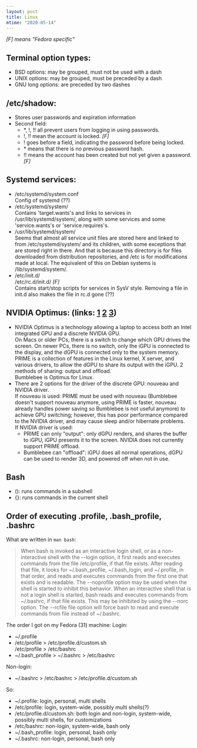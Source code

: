 ```yaml
---
layout: post
title: Linux
mtime: "2020-05-14"
---
```


_[F] means "Fedora specific"_

## Terminal option types:
- BSD options: may be grouped, must not be used with a dash
- UNIX options: may be grouped, must be preceded by a dash
- GNU long options: are preceded by two dashes

## /etc/shadow:
- Stores user passwords and expiration information
- Second field:
    - \*, !, !! all prevent users from logging in using passwords.
    - !, !! mean the account is locked. _[F]_
    - ! goes before a field, indicating the password before being locked.
    - \* means that there is no previous password hash.
    - !! means the account has been created but not yet given a password. _[F]_

## Systemd services:
- /etc/systemd/system.conf  
Config of systemd (??)
- /etc/systemd/system/  
Contains 'target.wants's and links to services in /usr/lib/systemd/system/, along with some services and some 'service.wants's or 'service.requires's.
- /usr/lib/systemd/system/  
Seems that almost all service unit files are stored here and linked to from /etc/systemd/system/ and its children, with some exceptions that are stored right in there. And that is because this directory is for files downloaded from distribution repositories, and /etc is for modifications made at local. The equivalent of this on Debian systems is /lib/systemd/system/.
- /etc/init.d/  
  /etc/rc.d/init.d/ _[F]_  
Contains start/stop scripts for services in SysV style. Removing a file in init.d also makes the file in rc.d gone (??)

## NVIDIA Optimus: (links: [1](https://devtalk.nvidia.com/default/topic/957814/linux/prime-and-prime-synchronization/) [2](https://wiki.archlinux.org/index.php/NVIDIA_Optimus#SDDM) [3](https://docs.fedoraproject.org/en-US/quick-docs/bumblebee/))
- NVIDIA Optimus is a technology allowing a laptop to access both an Intel integrated GPU and a discrete NVIDIA GPU.  
On Macs or older PCs, there is a switch to change which GPU drives the screen. On newer PCs, there is no switch, only the iGPU is connected to the display, and the dGPU is connected only to the system memory.  
PRIME is a collection of features in the Linux kernel, X server, and various drivers, to allow the dGPU to share its output with the iGPU. 2 methods of sharing: output and offload.  
Bumblebee is Optimus for Linux.
- There are 2 options for the driver of the discrete GPU: nouveau and NVIDIA driver.  
If nouveau is used: PRIME must be used with nouveau (Bumblebee doesn't support nouveau anymore, using PRIME is faster, nouveau already handles power saving so Bumblebee is not useful anymore) to achieve GPU switching; however, this has poor performance compared to the NVIDIA driver, and may cause sleep and/or hibernate problems.  
If NVIDIA driver is used:
    - PRIME can only "output": only dGPU renders, and shares the buffer to iGPU, iGPU presents it to the screen. NVIDIA does not currently support PRIME offload.
    - Bumblebee can "offload": iGPU does all normal operations, dGPU can be used to render 3D, and powered off when not in use.
    
## Bash
- (): runs commands in a subshell
- {}: runs commands in the current shell

## Order of executing .profile, .bash_profile, .bashrc
What are written in `man bash`:  
> When bash is invoked as an interactive login shell, or as a non-interactive shell with the --login option, it first reads and executes commands from the file /etc/profile, if that file exists.  After reading  that  file,  it looks  for  ~/.bash_profile,  ~/.bash_login,  and  ~/.profile,  in  that order, and reads and executes commands from the first one that exists and is readable.  The --noprofile option may be used when the shell is started to inhibit this behavior.
> When an interactive shell that is not a login shell is started, bash reads and executes commands from ~/.bashrc, if that file exists.  This may be inhibited by using the --norc option.  The --rcfile file  option  will force bash to read and execute commands from file instead of ~/.bashrc.

The order I got on my Fedora (31) machine:
Login:
- ~/.profile
- /etc/profile > /etc/profile.d/custom.sh  
/etc/profile > /etc/bashrc
- ~/.bash_profile > ~/.bashrc > /etc/bashrc

Non-login:
- ~/.bashrc > /etc/bashrc > /etc/profile.d/custom.sh

So:
- ~/.profile: login, personal, multi shells
- /etc/profile: login, system-wide, possibly multi shells(?)
- /etc/profile.d/custom.sh: both login and non-login, system-wide, possibly multi shells, for customizations
- /etc/bashrc: non-login, system-wide, bash only
- ~/.bash_profile: login, personal, bash only
- ~/.bashrc: non-login, personal, bash only
